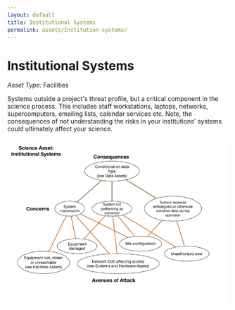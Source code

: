 ```yaml
---
layout: default
title: Institutional Systems
permalink: assets/Institution-systems/
---
```


# Institutional Systems

*Asset Type:*  Facilities

Systems outside a project's threat profile, but a critical component in the science process.  This includes staff workstations, laptops, networks, supercomputers, emailing lists, calendar services etc.  Note, the consequences of not understanding the risks in your institutions' systems could ultimately affect your science.

![Institutional Systems](../../diagrams/Institution-systems.png)